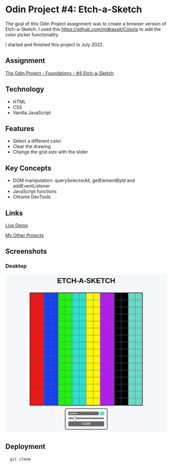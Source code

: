 # Odin Project #4: Etch-a-Sketch

The goal of this Odin Project assignment was to create a browser version of Etch-a-Sketch. I used this https://github.com/mdbassit/Coloris to add the color picker functionality.

I started and finished this project in July 2022.

## Assignment

[The Odin Project - Foundations - #4 Etch-a-Sketch](https://www.theodinproject.com/lessons/foundations-etch-a-sketch)

## Technology

- HTML
- CSS
- Vanilla JavaScript

## Features

- Select a different color
- Clear the drawing
- Change the grid size with the slider

## Key Concepts

- DOM manipulation: querySelectorAll, getElementById and addEventListener
- JavaScript functions
- Chrome DevTools

## Links

[Live Demo](https://brightneon7631.github.io/odin-etch-a-sketch/)

[My Other Projects](https://brightneon7631.github.io/odin-scrimba-projects/)

## Screenshots

### Desktop

![Desktop Screenshot](screenshots/desktop.png)

## Deployment

```bash
  git clone
```
